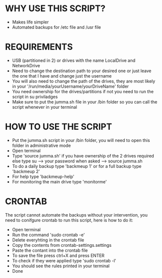 # WHY USE THIS SCRIPT?
- Makes life simpler
- Automated backups for /etc file and /usr file

# REQUIREMENTS 
- USB (partitioned in 2) or drives with the name LocalDrive and NetworkDrive
- Need to change the destination path to your desired one or just leave the one that I have and change just the username
- You will also need to change the path of the drives, they are most likely in your '/run/media/yourUsername/yourDriveName' folder
- You need ownership for the drives/partitions if not you need to run the script in su priviladges
- Make sure to put the jumma.sh file in your /bin folder so you can call the script whenever in your terminal

# HOW TO USE THE SCRIPT 
- Put the jumma.sh script in your /bin folder, you will need to open this folder in administrative mode
- Open terminal 
- Type 'source jumma.sh' if you have ownership of the 2 drives required else type su --> your password when asked --> source jumma.sh
- To do a daily backup type 'backmeup 1' or for a full backup type 'backmeup 2'
- For help type 'backmeup-help'
- For monitoring the main drive type 'monitorme'

# CRONTAB 
The script cannot automate the backups without your intervention, you need to conifgure crontab to run this script, here is how to do it:
- Open terminal 
- Run the command 'sudo crontab -e'
- Delete everyhting in the crontab file 
- Copy the contents from crontab-settings.settings
- Paste the contant into the crontab file 
- To save the file press ctrl+X and press ENTER
- To check if they were applied type 'sudo crontab -l'
- You should see the rules printed in your terminal
- Done




